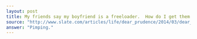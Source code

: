 ```yaml
---
layout: post
title: My friends say my boyfriend is a freeloader.  How do I get them to back off?
source: "http://www.slate.com/articles/life/dear_prudence/2014/03/dear_prudence_is_my_boyfriend_a_freeloader_my_friends_think_so.html"
answer: "Pimping."
---
```


